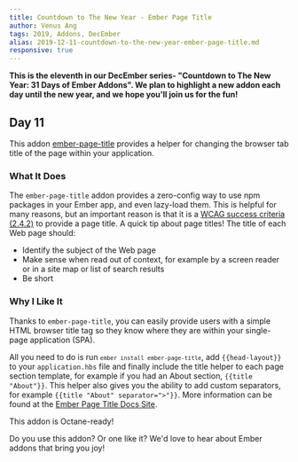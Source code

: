```yaml
---
title: Countdown to The New Year - Ember Page Title
author: Venus Ang
tags: 2019, Addons, DecEmber
alias: 2019-12-11-countdown-to-the-new-year-ember-page-title.md
responsive: true
---
```


**This is the eleventh in our DecEmber series- "Countdown to The New Year: 31 Days of Ember Addons". We plan to highlight a new addon each day until the new year, and we hope you'll join us for the fun!**

## Day 11

This addon [ember-page-title](https://emberobserver.com/addons/ember-page-title) provides a helper for changing the browser tab title of the page within your application.

### What It Does

The `ember-page-title` addon provides a zero-config way to use npm packages in your Ember app, and even lazy-load them. This is helpful for many reasons, but an important reason is that it is a [WCAG success criteria (2.4.2)](https://www.w3.org/WAI/WCAG21/Understanding/page-titled) to provide a page title.
A quick tip about page titles! The title of each Web page should:

- Identify the subject of the Web page
- Make sense when read out of context, for example by a screen reader or in a site map or list of search results
- Be short

### Why I Like It

Thanks to `ember-page-title`, you can easily provide users with a simple HTML browser title tag so they know where they are within your single-page application (SPA).

All you need to do is run <code>`ember install ember-page-title`</code>, add <code>{{head-layout}}</code> to your <code>application.hbs</code> file and finally include the title helper to each page section template, for example if you had an About section, <code>{{title "About"}}</code>. This helper also gives you the ability to add custom separators, for example <code>{{title "About" separator=">"}}</code>. More information can be found at the [Ember Page Title Docs Site](https://adopted-ember-addons.github.io/ember-page-title/).

This addon is Octane-ready! <check to make sure it is>

Do you use this addon? Or one like it? We'd love to hear about Ember addons that bring you joy!
